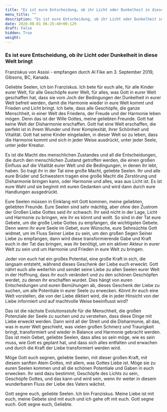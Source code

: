 ```yaml
---
title: "Es ist eure Entscheidung, ob ihr Licht oder Dunkelheit in diese Welt bringt"
menu_title: ""
description: "Es ist eure Entscheidung, ob ihr Licht oder Dunkelheit in diese Welt bringt"
date: 2020-08-01 06:25:48+00:129
draft: False
hidden: True
weight:
---
```

### Es ist eure Entscheidung, ob ihr Licht oder Dunkelheit in diese Welt bringt

Franziskus von Assisi - empfangen durch Al Fike am 3. September 2019, Gibsons, BC, Kanada.

Geliebte Seelen, ich bin Franziskus. Ich bete für euch alle, für alle Kinder eurer Welt, für alle Geschöpfe eurer Welt, für alles, was Gott in eurer Welt geschaffen hat, dass sie vom Joch der Bedingungen der Dunkelheit in eurer Welt befreit werden, damit die Harmonie wieder in eure Welt kommt und Frieden und Licht bringt. Ich bete, dass alle Geschöpfe, die ganze Menschheit, in einer Welt des Friedens, der Freude und der Harmonie leben mögen. Denn das ist der Wille Gottes, meine geliebten Freunde. Gott hat keine Welt der Disharmonie erschaffen. Gott hat eine Welt erschaffen, die perfekt ist in ihrem Wunder und ihrer Komplexität, ihrer Schönheit und Vitalität. Gott hat seine Kinder eingeladen, in dieser Welt so zu leben, dass die Harmonie kommt und sich in jeder Weise ausdrückt, unter jeder Seele, unter jeder Kreatur.

Es ist die Macht des menschlichen Zustandes und all die Entscheidungen, die durch den menschlichen Zustand getroffen werden, die einen großen Einfluss auf die Vitalität eurer Welt und die Bedingungen, in denen ihr lebt, haben. So tragt ihr in der Tat eine große Macht, geliebte Seelen. Ihr und alle eure Brüder und Schwestern tragen eine große Macht die Zerstörung und Disharmonie bringen kann, oder Harmonie und alles, was aus Licht ist. Es ist eure Wahl und sie beginnt mit euren Gedanken und wird dann durch eure Handlungen ausgedrückt.

Eure Seelen müssen in Einklang mit Gott kommen, meine geliebten, geliebten Freunde. Eure Seelen sind sehr mächtig, aber ohne den Zustrom der Großen Liebe Gottes seid ihr schwach. Ihr seid nicht in der Lage, Licht und Harmonie zu bringen, wie ihr es könnt und wollt. So sind in der Tat eure Gebete, um die große Liebe Gottes zu empfangen, die wichtigsten Gebete. Denn wenn ihr eure Seele im Gebet, eure Wünsche, eure Sehnsüchte Gott widmet, um im Fluss Seiner Liebe zu sein, um den großen Segen Seiner Liebe zu empfangen, dann wird diese transformierende Gabe und Kraft euch in der Tat das bringen, was ihr benötigt, um ein aktiver Akteur in eurer Welt zu sein und um Harmonie und Frieden in eure Welt zu bringen.

Jeder von euch hat ein großes Potential, eine große Kraft in sich, die langsam entsteht, während dieses Geschenk der Liebe euch erweckt. Gott nährt euch alle weiterhin und sendet seine Liebe zu allen Seelen eurer Welt in der Hoffnung, dass ihr euch verändert und zu den schönen Geschöpfen werdet, zu denen ihr erschaffen wurdet. Dies hängt von euren Entscheidungen und euren Bemühungen ab, dieses Geschenk der Liebe zu suchen, um alle Potentiale in eurer Seele zu erwecken. Könnt ihr euch eine Welt vorstellen, die von der Liebe diktiert wird, die in jeder Hinsicht von der Liebe informiert und auf machtvolle Weise beeinflusst wird?

Das ist die nächste Evolutionsstufe für die Menschheit, die großen Potenziale der Seele zu suchen und zu verstehen, dass diese Dinge mit Liebe erweckt werden. Dann wird all der Streit und die Disharmonie, all das, was in eurer Welt geschieht, was vielen großen Schmerz und Traurigkeit bringt, transformiert und wieder in Balance und Harmonie gebracht werden. Das ist mein Gebet, geliebte Seelen, dass alles so sein möge, wie es sein muss, wie Gott es geplant hat, und dass sich alles entfalten und erwachen und durch die Kraft der Liebe transformiert werden wird.

Möge Gott euch segnen, geliebte Seelen, mit dieser großen Kraft, mit diesem sanften Atem Gottes, mit allem, was Gottes Liebe ist. Möge sie zu euren Seelen kommen und all die schönen Potentiale und Gaben in euch erwecken. Ihr seid dazu bestimmt, Geschöpfe des Lichts zu sein, Geschöpfe Gottes, und das kann und wird sein, wenn ihr weiter in diesem wunderbaren Fluss der Liebe des Vaters wächst.

Gott segne euch, geliebte Seelen. Ich bin Franziskus. Meine Liebe ist mit euch, meine Gebete sind mit euch und ich gehe oft mit euch. Gott segne euch. Gott segne euch, Geliebte.
